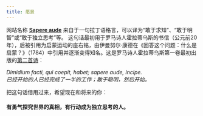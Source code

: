 ```yaml
---
title: 愿景
---
```


网站名称 [**Sapere aude**](https://en.wikipedia.org/wiki/Sapere_aude) 来自于一句拉丁语格言，可以译为“敢于求知”、“敢于明智”或“敢于独立思考”等。 这句话最初用于罗马诗人霍拉蒂乌斯的书信（公元前20年），后被引用为启蒙运动的座右铭，由伊曼努尔·康德在《回答这个问题：什么是启蒙？》（1784）中引用并逐渐变得知名。这是罗马诗人霍拉蒂乌斯第一卷最初出版的[第二首诗](http://www.thelatinlibrary.com/horace/epist1.shtml)：

*Dimidium facti, qui coepit, habet; sapere aude, incipe.* <br>
*已经开始的人已经完成了一半的工作；敢于聪明，然后开始。*

把这句话借用过来，希望现在和将来的你：

#### **有勇气探究世界的真相，有行动成为独立思考的人**。

<!-- 有勇气了解真相，有行动独立思考。-->
<!-- #### **有勇气了解世界的事实和真相，有行动成为智慧和独立思考的人**。-->